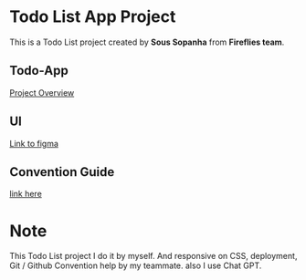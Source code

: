 # Todo List App Project

This is a Todo List project created by **Sous Sopanha** from **Fireflies team**.

## Todo-App
[Project Overview]([https://todo-list-react-app-beta.vercel.app/])

## UI
[Link to figma](https://www.figma.com/proto/JZp8EY572tf14UVuPTZiTB/ToDo-List?type=design&node-id=1-8&t=NTxKSvAeLwmMH7Dj-0&scaling=min-zoom&page-id=0%3A1)

## Convention Guide

[link here](/doc/convention.md)

# Note
This Todo List project I do it by myself. And responsive on CSS, deployment, Git / Github Convention help by my teammate. also I use Chat GPT.

